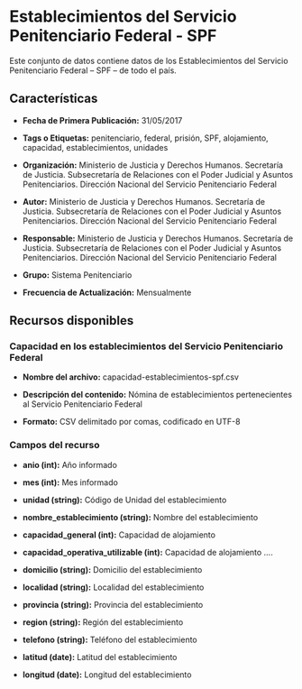 Establecimientos del Servicio Penitenciario Federal - SPF
=========================================================

Este conjunto de datos contiene datos de los Establecimientos del Servicio Penitenciario Federal – SPF – de todo el país.

Características
---------------

-   **Fecha de Primera Publicación:** 31/05/2017

-   **Tags o Etiquetas:** penitenciario, federal, prisión, SPF, alojamiento, capacidad, establecimientos, unidades

-   **Organización:** Ministerio de Justicia y Derechos Humanos. Secretaría de Justicia. Subsecretaría de Relaciones con el Poder Judicial y Asuntos Penitenciarios. Dirección Nacional del Servicio Penitenciario Federal

-   **Autor:** Ministerio de Justicia y Derechos Humanos. Secretaría de Justicia. Subsecretaría de Relaciones con el Poder Judicial y Asuntos Penitenciarios. Dirección Nacional del Servicio Penitenciario Federal

-   **Responsable:** Ministerio de Justicia y Derechos Humanos. Secretaría de Justicia. Subsecretaría de Relaciones con el Poder Judicial y Asuntos Penitenciarios. Dirección Nacional del Servicio Penitenciario Federal

-   **Grupo:** Sistema Penitenciario

-   **Frecuencia de Actualización:** Mensualmente

Recursos disponibles
--------------------

### Capacidad en los establecimientos del Servicio Penitenciario Federal

-   **Nombre del archivo:** capacidad-establecimientos-spf.csv

-   **Descripción del contenido:** Nómina de establecimientos pertenecientes al Servicio Penitenciario Federal

-   **Formato:** CSV delimitado por comas, codificado en UTF-8

### Campos del recurso

-   **anio (int):** Año informado

-   **mes (int):** Mes informado

-   **unidad (string):** Código de Unidad del establecimiento

-   **nombre_establecimiento (string):** Nombre del establecimiento

-   **capacidad_general (int):** Capacidad de alojamiento

-   **capacidad_operativa_utilizable (int):** Capacidad de alojamiento ….

-   **domicilio (string):** Domicilio del establecimiento

-   **localidad (string):** Localidad del establecimiento

-   **provincia (string):** Provincia del establecimiento

-   **region (string):** Región del establecimiento

-   **telefono (string):** Teléfono del establecimiento

-   **latitud (date):** Latitud del establecimiento

-   **longitud (date):** Longitud del establecimiento
